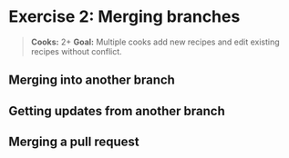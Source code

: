 # Exercise 2: Merging branches
> **Cooks:** 2+ **Goal:** Multiple cooks add new recipes and edit existing recipes without conflict.

## Merging into another branch

## Getting updates from another branch

## Merging a pull request